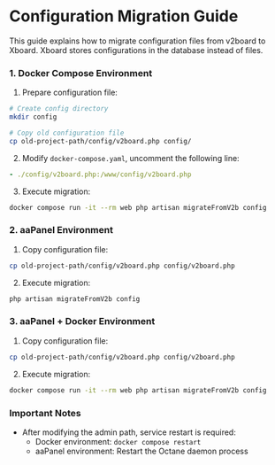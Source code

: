 # Configuration Migration Guide

This guide explains how to migrate configuration files from v2board to Xboard. Xboard stores configurations in the database instead of files.

### 1. Docker Compose Environment

1. Prepare configuration file:
```bash
# Create config directory
mkdir config

# Copy old configuration file
cp old-project-path/config/v2board.php config/
```

2. Modify `docker-compose.yaml`, uncomment the following line:
```yaml
- ./config/v2board.php:/www/config/v2board.php
```

3. Execute migration:
```bash
docker compose run -it --rm web php artisan migrateFromV2b config
```

### 2. aaPanel Environment

1. Copy configuration file:
```bash
cp old-project-path/config/v2board.php config/v2board.php
```

2. Execute migration:
```bash
php artisan migrateFromV2b config
```

### 3. aaPanel + Docker Environment

1. Copy configuration file:
```bash
cp old-project-path/config/v2board.php config/v2board.php
```

2. Execute migration:
```bash
docker compose run -it --rm web php artisan migrateFromV2b config
```

### Important Notes

- After modifying the admin path, service restart is required:
  - Docker environment: `docker compose restart`
  - aaPanel environment: Restart the Octane daemon process 